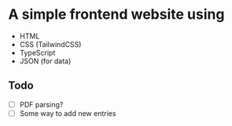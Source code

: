 # A simple frontend website using
- HTML
- CSS (TailwindCSS)
- TypeScript
- JSON (for data)

## Todo
- [ ] PDF parsing?
- [ ] Some way to add new entries

